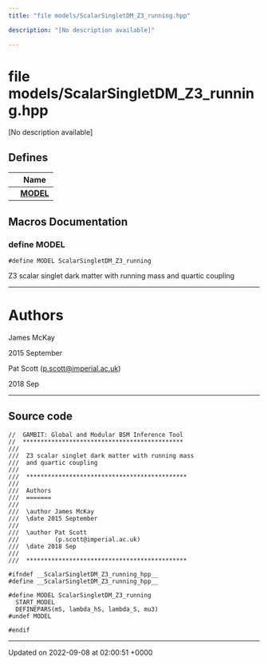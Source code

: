 ```yaml
---
title: "file models/ScalarSingletDM_Z3_running.hpp"

description: "[No description available]"

---
```


# file models/ScalarSingletDM_Z3_running.hpp

[No description available]

## Defines

|                | Name           |
| -------------- | -------------- |
|  | **[MODEL](/documentation/code/files/scalarsingletdm__z3__running_8hpp/#define-scalarsingletdm-z3-running-hpp-model)**  |




## Macros Documentation

### define MODEL

```
#define MODEL ScalarSingletDM_Z3_running
```


Z3 scalar singlet dark matter with running mass and quartic coupling



------------------


# Authors

James McKay 

2015 September

Pat Scott ([p.scott@imperial.ac.uk](mailto:p.scott@imperial.ac.uk)) 

2018 Sep



------------------


## Source code

```
//  GAMBIT: Global and Modular BSM Inference Tool
//  *********************************************
///
///  Z3 scalar singlet dark matter with running mass
///  and quartic coupling
///
///  *********************************************
///
///  Authors
///  =======
///
///  \author James McKay
///  \date 2015 September
///
///  \author Pat Scott
///          (p.scott@imperial.ac.uk)
///  \date 2018 Sep
///
///  *********************************************

#ifndef __ScalarSingletDM_Z3_running_hpp__
#define __ScalarSingletDM_Z3_running_hpp__

#define MODEL ScalarSingletDM_Z3_running
  START_MODEL
  DEFINEPARS(mS, lambda_hS, lambda_S, mu3)
#undef MODEL

#endif
```


-------------------------------

Updated on 2022-09-08 at 02:00:51 +0000
